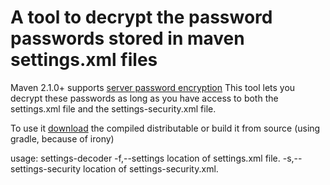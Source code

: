 A tool to decrypt the password passwords stored in maven settings.xml files
===========================================================================

Maven 2.1.0+  supports [server password encryption](http://maven.apache.org/guides/mini/guide-encryption.html)
This tool lets you decrypt these passwords as long as you have access to both the settings.xml file and the settings-security.xml file.

To use it [download](https://github.com/downloads/jelmerk/maven-settings-decoder/settings-decoder.zip) the compiled distributable
or build it from source (using gradle, because of irony)

usage: settings-decoder
 -f,--settings <arg>            location of settings.xml file.
 -s,--settings-security <arg>   location of settings-security.xml.
